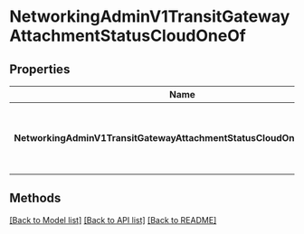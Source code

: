 # NetworkingAdminV1TransitGatewayAttachmentStatusCloudOneOf

## Properties

Name | Type | Description | Notes
------------ | ------------- | ------------- | -------------
**NetworkingAdminV1TransitGatewayAttachmentStatusCloudOneOfInterface** | **interface { GetKind() string }** | An interface that can hold any of the proper implementing types |

## Methods


[[Back to Model list]](../README.md#documentation-for-models) [[Back to API list]](../README.md#documentation-for-api-endpoints) [[Back to README]](../README.md)


